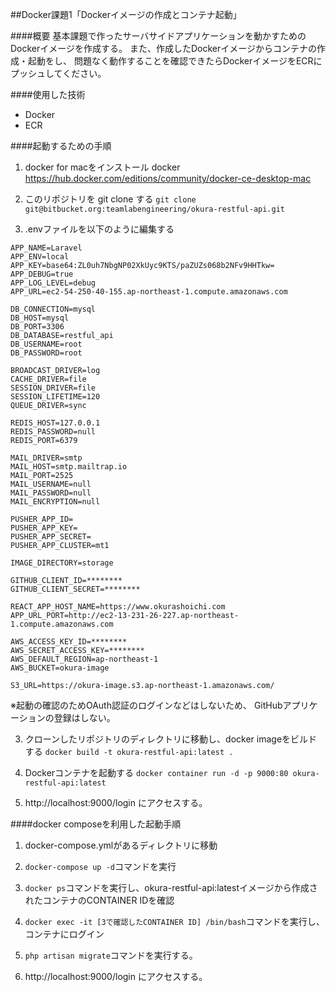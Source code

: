 ##Docker課題1「Dockerイメージの作成とコンテナ起動」

####概要
基本課題で作ったサーバサイドアプリケーションを動かすためのDockerイメージを作成する。
また、作成したDockerイメージからコンテナの作成・起動をし、 
問題なく動作することを確認できたらDockerイメージをECRにプッシュしてください。


####使用した技術
- Docker 
- ECR

####起動するための手順
1. docker for macをインストール
   docker
   https://hub.docker.com/editions/community/docker-ce-desktop-mac

2. このリポジトリを git clone する
`git clone git@bitbucket.org:teamlabengineering/okura-restful-api.git` 

3. .envファイルを以下のように編集する
```
APP_NAME=Laravel
APP_ENV=local
APP_KEY=base64:ZL0uh7NbgNP02XkUyc9KTS/paZUZs068b2NFv9HHTkw=
APP_DEBUG=true
APP_LOG_LEVEL=debug
APP_URL=ec2-54-250-40-155.ap-northeast-1.compute.amazonaws.com

DB_CONNECTION=mysql
DB_HOST=mysql
DB_PORT=3306
DB_DATABASE=restful_api
DB_USERNAME=root
DB_PASSWORD=root

BROADCAST_DRIVER=log
CACHE_DRIVER=file
SESSION_DRIVER=file
SESSION_LIFETIME=120
QUEUE_DRIVER=sync

REDIS_HOST=127.0.0.1
REDIS_PASSWORD=null
REDIS_PORT=6379

MAIL_DRIVER=smtp
MAIL_HOST=smtp.mailtrap.io
MAIL_PORT=2525
MAIL_USERNAME=null
MAIL_PASSWORD=null
MAIL_ENCRYPTION=null

PUSHER_APP_ID=
PUSHER_APP_KEY=
PUSHER_APP_SECRET=
PUSHER_APP_CLUSTER=mt1

IMAGE_DIRECTORY=storage

GITHUB_CLIENT_ID=********
GITHUB_CLIENT_SECRET=********

REACT_APP_HOST_NAME=https://www.okurashoichi.com
APP_URL_PORT=http://ec2-13-231-26-227.ap-northeast-1.compute.amazonaws.com

AWS_ACCESS_KEY_ID=********
AWS_SECRET_ACCESS_KEY=********
AWS_DEFAULT_REGION=ap-northeast-1
AWS_BUCKET=okura-image

S3_URL=https://okura-image.s3.ap-northeast-1.amazonaws.com/
```
※起動の確認のためOAuth認証のログインなどはしないため、 
 GitHubアプリケーションの登録はしない。 
 
3. クローンしたリポジトリのディレクトリに移動し、docker imageをビルドする
`docker build -t okura-restful-api:latest .`

4. Dockerコンテナを起動する
`docker container run -d -p 9000:80 okura-restful-api:latest`

5. http://localhost:9000/login にアクセスする。

####docker composeを利用した起動手順
1. docker-compose.ymlがあるディレクトリに移動

2. `docker-compose up -d`コマンドを実行

3. `docker ps`コマンドを実行し、okura-restful-api:latestイメージから作成されたコンテナのCONTAINER IDを確認

4. `docker exec -it [3で確認したCONTAINER ID] /bin/bash`コマンドを実行し、コンテナにログイン

5. `php artisan migrate`コマンドを実行する。

6. http://localhost:9000/login にアクセスする。